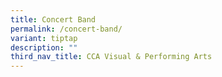 ```yaml
---
title: Concert Band
permalink: /concert-band/
variant: tiptap
description: ""
third_nav_title: CCA Visual & Performing Arts
---
```

